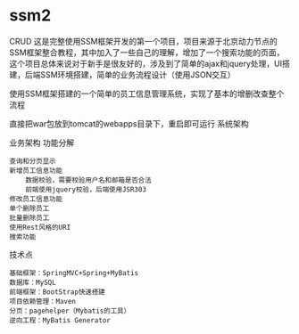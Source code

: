 # ssm2
CRUD
这是完整使用SSM框架开发的第一个项目，项目来源于北京动力节点的SSM框架整合教程，其中加入了一些自己的理解，增加了一个搜索功能的页面，这个项目总体来说对于新手是很友好的，涉及到了简单的ajax和jquery处理，UI搭建，后端SSM环境搭建，简单的业务流程设计（使用JSON交互）

使用SSM框架搭建的一个简单的员工信息管理系统，实现了基本的增删改查整个流程

直接把war包放到tomcat的webapps目录下，重启即可运行
系统架构

业务架构
功能分解

    查询和分页显示
    新增员工信息功能
        数据校验，需要校验用户名和邮箱是否合法
        前端使用jquery校验，后端使用JSR303
    修改员工信息功能
    单个删除员工
    批量删除员工
    使用Rest风格的URI
    搜索功能

技术点

    基础框架：SpringMVC+Spring+MyBatis
    数据库：MySQL
    前端框架：BootStrap快速搭建
    项目依赖管理：Maven
    分页：pagehelper（Mybatis的工具）
    逆向工程：MyBatis Generator
